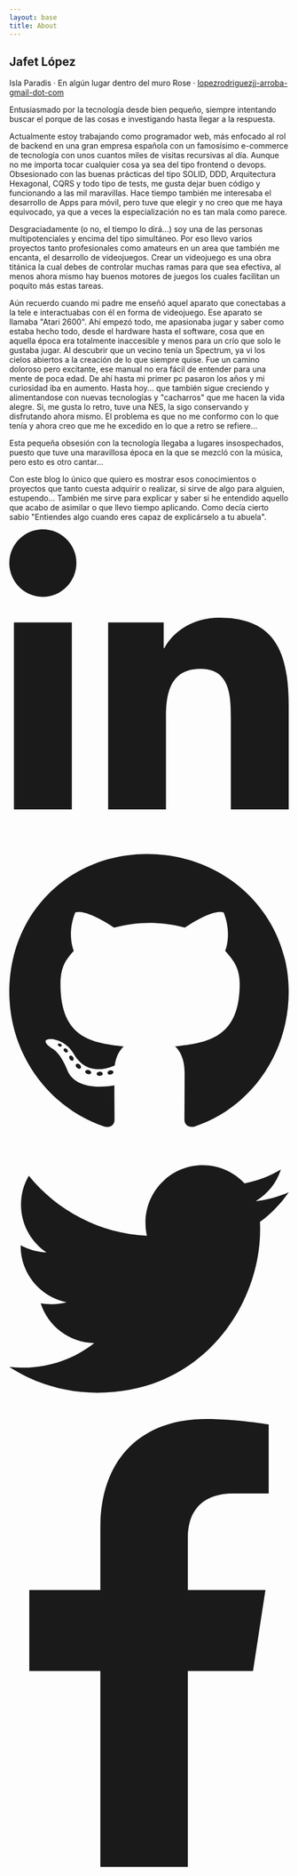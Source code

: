 ```yaml
---
layout: base
title: About
---
```


<section class="resume-section" id="about">
                <div class="resume-section-content">
                    <h1 class="mb-0">
                        Jafet
                        <span class="text-primary">López</span>
                    </h1>
                    <div class="subheading mb-5">
                        Isla Paradis · En algún lugar dentro del muro Rose ·
                        <a href="mailto:lopezrodriguezjj-arroba-gmail-dot-com">lopezrodriguezjj-arroba-gmail-dot-com</a>
                    </div>
                    <p class="lead mb-5">Entusiasmado por la tecnología desde bien pequeño, siempre intentando buscar el porque de las cosas e investigando hasta llegar a la respuesta.</p>
                    <p class="lead mb-5">Actualmente estoy trabajando como programador web, más enfocado al rol de backend en una gran empresa española con un famosísimo e-commerce de tecnología con unos cuantos miles de visitas recursivas al día. Aunque no me importa tocar cualquier cosa ya sea del tipo frontend o devops. Obsesionado con las buenas prácticas del tipo SOLID, DDD, Arquitectura Hexagonal, CQRS y todo tipo de tests, me gusta dejar buen código y funcionando a las mil maravillas. Hace tiempo también me interesaba el desarrollo de Apps para móvil, pero tuve que elegir y no creo que me haya equivocado, ya que a veces la especialización no es tan mala como parece.</p>
                    <p class="lead mb-5">Desgraciadamente (o no, el tiempo lo dirá...) soy una de las personas multipotenciales y encima del tipo simultáneo. Por eso llevo varios proyectos tanto profesionales como amateurs en un area que también me encanta, el desarrollo de videojuegos. Crear un videojuego es una obra titánica la cual debes de controlar muchas ramas para que sea efectiva, al menos ahora mismo hay buenos motores de juegos los cuales facilitan un poquito más estas tareas. </p>                   
<p class="lead mb-5">Aún recuerdo cuando mi padre me enseñó aquel aparato que conectabas a la tele e interactuabas con él en forma de videojuego. Ese aparato se llamaba "Atari 2600". Ahí empezó todo, me apasionaba jugar y saber como estaba hecho todo, desde el hardware hasta el software, cosa que en aquella época era totalmente inaccesible y menos para un crío que solo le gustaba jugar. Al descubrir que un vecino tenía un Spectrum, ya vi los cielos abiertos a la creación de lo que siempre quise. Fue un camino doloroso pero excitante, ese manual no era fácil de entender para una mente de poca edad. De ahí hasta mi primer pc pasaron los años y mi curiosidad iba en aumento. Hasta hoy... que también sigue creciendo y alimentandose con nuevas tecnologías y "cacharros" que me hacen la vida alegre. Si, me gusta lo retro, tuve una NES, la sigo conservando y disfrutando ahora mismo. El problema es que no me conformo con lo que tenía y ahora creo que me he excedido en lo que a retro se refiere...</p>
                    <p class="lead mb-5">Esta pequeña obsesión con la tecnología llegaba a lugares insospechados, puesto que tuve una maravillosa época en la que se mezcló con la música, pero esto es otro cantar...</p>
                    <p class="lead mb-5">Con este blog lo único que quiero es mostrar esos conocimientos o proyectos que tanto cuesta adquirir o realizar, si sirve de algo para alguien, estupendo... También me sirve para explicar y saber si he entendido aquello que acabo de asimilar o que llevo tiempo aplicando. Como decía cierto sabio "Entiendes algo cuando eres capaz de explicárselo a tu abuela".</p>
                    <div class="social-icons">
                        <a class="social-icon" href="#!"><svg class="svg-inline--fa fa-linkedin-in fa-w-14" aria-hidden="true" focusable="false" data-prefix="fab" data-icon="linkedin-in" role="img" xmlns="http://www.w3.org/2000/svg" viewBox="0 0 448 512" data-fa-i2svg=""><path fill="currentColor" d="M100.28 448H7.4V148.9h92.88zM53.79 108.1C24.09 108.1 0 83.5 0 53.8a53.79 53.79 0 0 1 107.58 0c0 29.7-24.1 54.3-53.79 54.3zM447.9 448h-92.68V302.4c0-34.7-.7-79.2-48.29-79.2-48.29 0-55.69 37.7-55.69 76.7V448h-92.78V148.9h89.08v40.8h1.3c12.4-23.5 42.69-48.3 87.88-48.3 94 0 111.28 61.9 111.28 142.3V448z"></path></svg><!-- <i class="fab fa-linkedin-in"></i> Font Awesome fontawesome.com --></a>
                        <a class="social-icon" href="#!"><svg class="svg-inline--fa fa-github fa-w-16" aria-hidden="true" focusable="false" data-prefix="fab" data-icon="github" role="img" xmlns="http://www.w3.org/2000/svg" viewBox="0 0 496 512" data-fa-i2svg=""><path fill="currentColor" d="M165.9 397.4c0 2-2.3 3.6-5.2 3.6-3.3.3-5.6-1.3-5.6-3.6 0-2 2.3-3.6 5.2-3.6 3-.3 5.6 1.3 5.6 3.6zm-31.1-4.5c-.7 2 1.3 4.3 4.3 4.9 2.6 1 5.6 0 6.2-2s-1.3-4.3-4.3-5.2c-2.6-.7-5.5.3-6.2 2.3zm44.2-1.7c-2.9.7-4.9 2.6-4.6 4.9.3 2 2.9 3.3 5.9 2.6 2.9-.7 4.9-2.6 4.6-4.6-.3-1.9-3-3.2-5.9-2.9zM244.8 8C106.1 8 0 113.3 0 252c0 110.9 69.8 205.8 169.5 239.2 12.8 2.3 17.3-5.6 17.3-12.1 0-6.2-.3-40.4-.3-61.4 0 0-70 15-84.7-29.8 0 0-11.4-29.1-27.8-36.6 0 0-22.9-15.7 1.6-15.4 0 0 24.9 2 38.6 25.8 21.9 38.6 58.6 27.5 72.9 20.9 2.3-16 8.8-27.1 16-33.7-55.9-6.2-112.3-14.3-112.3-110.5 0-27.5 7.6-41.3 23.6-58.9-2.6-6.5-11.1-33.3 2.6-67.9 20.9-6.5 69 27 69 27 20-5.6 41.5-8.5 62.8-8.5s42.8 2.9 62.8 8.5c0 0 48.1-33.6 69-27 13.7 34.7 5.2 61.4 2.6 67.9 16 17.7 25.8 31.5 25.8 58.9 0 96.5-58.9 104.2-114.8 110.5 9.2 7.9 17 22.9 17 46.4 0 33.7-.3 75.4-.3 83.6 0 6.5 4.6 14.4 17.3 12.1C428.2 457.8 496 362.9 496 252 496 113.3 383.5 8 244.8 8zM97.2 352.9c-1.3 1-1 3.3.7 5.2 1.6 1.6 3.9 2.3 5.2 1 1.3-1 1-3.3-.7-5.2-1.6-1.6-3.9-2.3-5.2-1zm-10.8-8.1c-.7 1.3.3 2.9 2.3 3.9 1.6 1 3.6.7 4.3-.7.7-1.3-.3-2.9-2.3-3.9-2-.6-3.6-.3-4.3.7zm32.4 35.6c-1.6 1.3-1 4.3 1.3 6.2 2.3 2.3 5.2 2.6 6.5 1 1.3-1.3.7-4.3-1.3-6.2-2.2-2.3-5.2-2.6-6.5-1zm-11.4-14.7c-1.6 1-1.6 3.6 0 5.9 1.6 2.3 4.3 3.3 5.6 2.3 1.6-1.3 1.6-3.9 0-6.2-1.4-2.3-4-3.3-5.6-2z"></path></svg><!-- <i class="fab fa-github"></i> Font Awesome fontawesome.com --></a>
                        <a class="social-icon" href="#!"><svg class="svg-inline--fa fa-twitter fa-w-16" aria-hidden="true" focusable="false" data-prefix="fab" data-icon="twitter" role="img" xmlns="http://www.w3.org/2000/svg" viewBox="0 0 512 512" data-fa-i2svg=""><path fill="currentColor" d="M459.37 151.716c.325 4.548.325 9.097.325 13.645 0 138.72-105.583 298.558-298.558 298.558-59.452 0-114.68-17.219-161.137-47.106 8.447.974 16.568 1.299 25.34 1.299 49.055 0 94.213-16.568 130.274-44.832-46.132-.975-84.792-31.188-98.112-72.772 6.498.974 12.995 1.624 19.818 1.624 9.421 0 18.843-1.3 27.614-3.573-48.081-9.747-84.143-51.98-84.143-102.985v-1.299c13.969 7.797 30.214 12.67 47.431 13.319-28.264-18.843-46.781-51.005-46.781-87.391 0-19.492 5.197-37.36 14.294-52.954 51.655 63.675 129.3 105.258 216.365 109.807-1.624-7.797-2.599-15.918-2.599-24.04 0-57.828 46.782-104.934 104.934-104.934 30.213 0 57.502 12.67 76.67 33.137 23.715-4.548 46.456-13.32 66.599-25.34-7.798 24.366-24.366 44.833-46.132 57.827 21.117-2.273 41.584-8.122 60.426-16.243-14.292 20.791-32.161 39.308-52.628 54.253z"></path></svg><!-- <i class="fab fa-twitter"></i> Font Awesome fontawesome.com --></a>
                        <a class="social-icon" href="#!"><svg class="svg-inline--fa fa-facebook-f fa-w-10" aria-hidden="true" focusable="false" data-prefix="fab" data-icon="facebook-f" role="img" xmlns="http://www.w3.org/2000/svg" viewBox="0 0 320 512" data-fa-i2svg=""><path fill="currentColor" d="M279.14 288l14.22-92.66h-88.91v-60.13c0-25.35 12.42-50.06 52.24-50.06h40.42V6.26S260.43 0 225.36 0c-73.22 0-121.08 44.38-121.08 124.72v70.62H22.89V288h81.39v224h100.17V288z"></path></svg><!-- <i class="fab fa-facebook-f"></i> Font Awesome fontawesome.com --></a>
                    </div>
                </div>
            </section>
